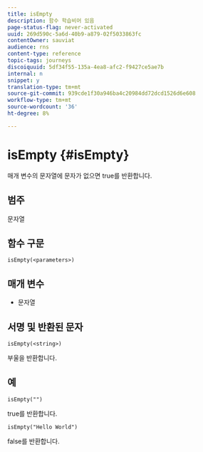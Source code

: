 ```yaml
---
title: isEmpty
description: 함수 학습비어 있음
page-status-flag: never-activated
uuid: 269d590c-5a6d-40b9-a879-02f5033863fc
contentOwner: sauviat
audience: rns
content-type: reference
topic-tags: journeys
discoiquuid: 5df34f55-135a-4ea8-afc2-f9427ce5ae7b
internal: n
snippet: y
translation-type: tm+mt
source-git-commit: 939cde1f30a946ba4c20984dd72dcd1526d6e608
workflow-type: tm+mt
source-wordcount: '36'
ht-degree: 8%

---
```



# isEmpty {#isEmpty}

매개 변수의 문자열에 문자가 없으면 true를 반환합니다.

## 범주

문자열

## 함수 구문

`isEmpty(<parameters>)`

## 매개 변수

* 문자열

## 서명 및 반환된 문자

`isEmpty(<string>)`

부울을 반환합니다.

## 예

`isEmpty("")`

true를 반환합니다.

`isEmpty("Hello World")`

false를 반환합니다.
